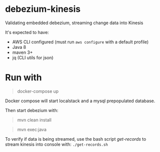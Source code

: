 # debezium-kinesis
Validating embedded debezium, streaming change data into Kinesis

It's expected to have:
- AWS CLI configured (must run `aws configure` with a default profile) 
- Java 8
- maven 3+
- jq (CLI utils for json)

# Run with

> docker-compose up

Docker compose will start localstack and a mysql prepopulated database.

Then start debezium with:
> mvn clean install

> mvn exec:java

To verify if data is being streamed, use the bash script *get-records* to stream kinesis into console with: `./get-records.sh`
